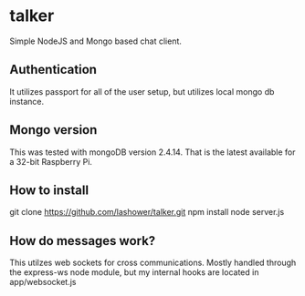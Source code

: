 # talker
Simple NodeJS and Mongo based chat client.

## Authentication
It utilizes passport for all of the user setup, but utilizes local mongo db instance.

## Mongo version
This was tested with mongoDB version 2.4.14. That is the latest available for a 32-bit Raspberry Pi.


## How to install
git clone https://github.com/lashower/talker.git
npm install
node server.js

## How do messages work?
This utilzes web sockets for cross communications. Mostly handled through the express-ws node module, but my internal hooks are located in app/websocket.js
